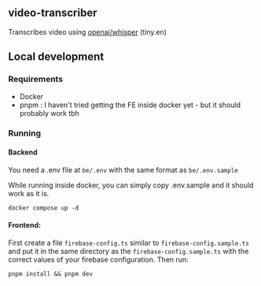 ## video-transcriber

Transcribes video using [openai/whisper](https://github.com/openai/whisper) (tiny.en)

## Local development

### Requirements

- Docker
- pnpm : I haven't tried getting the FE inside docker yet - but it should probably work tbh

### Running

#### Backend
You need a .env file at `be/.env` with the same format as `be/.env.sample`

While running inside docker, you can simply copy .env.sample and it should work as it is.
```
docker compose up -d
```
#### Frontend:
First create a file `firebase-config.ts` similar to `firebase-config.sample.ts` and put it in the same directory as the `firebase-config.sample.ts` with the correct values of your firebase configuration.
Then run:
```
pnpm install && pnpm dev
```

